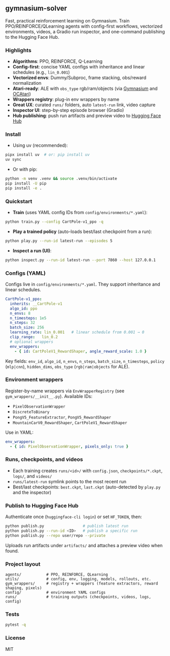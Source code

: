 ## gymnasium-solver

Fast, practical reinforcement learning on Gymnasium. Train PPO/REINFORCE/QLearning agents with config-first workflows, vectorized environments, videos, a Gradio run inspector, and one-command publishing to the Hugging Face Hub.

### Highlights
- **Algorithms**: PPO, REINFORCE, Q-Learning
- **Config-first**: concise YAML configs with inheritance and linear schedules (e.g., `lin_0.001`)
- **Vectorized envs**: Dummy/Subproc, frame stacking, obs/reward normalization
- **Atari-ready**: ALE with `obs_type` rgb/ram/objects (via [Gymnasium](https://gymnasium.farama.org) and [OCAtari](https://github.com/Kautenja/oc-atari))
- **Wrappers registry**: plug-in env wrappers by name
- **Great UX**: curated `runs/` folders, auto `latest-run` link, video capture
- **Inspector UI**: step-by-step episode browser (Gradio)
- **Hub publishing**: push run artifacts and preview video to [Hugging Face Hub](https://huggingface.co)

### Install
- Using uv (recommended):
```bash
pipx install uv  # or: pip install uv
uv sync
```
- Or with pip:
```bash
python -m venv .venv && source .venv/bin/activate
pip install -U pip
pip install -e .
```

### Quickstart
- **Train** (uses YAML config IDs from `config/environments/*.yaml`):
```bash
python train.py --config CartPole-v1_ppo -q
```
- **Play a trained policy** (auto-loads best/last checkpoint from a run):
```bash
python play.py --run-id latest-run --episodes 5
```
- **Inspect a run (UI)**:
```bash
python inspect.py --run-id latest-run --port 7860 --host 127.0.0.1
```

### Configs (YAML)
Configs live in `config/environments/*.yaml`. They support inheritance and linear schedules.

```yaml
CartPole-v1_ppo:
  inherits: __CartPole-v1
  algo_id: ppo
  n_envs: 8
  n_timesteps: 1e5
  n_steps: 32
  batch_size: 256
  learning_rate: lin_0.001   # linear schedule from 0.001 → 0
  clip_range:   lin_0.2
  # optional wrappers
  env_wrappers:
    - { id: CartPoleV1_RewardShaper, angle_reward_scale: 1.0 }
```

Key fields: `env_id`, `algo_id`, `n_envs`, `n_steps`, `batch_size`, `n_timesteps`, `policy` (`mlp|cnn`), `hidden_dims`, `obs_type` (`rgb|ram|objects` for ALE).

### Environment wrappers
Register-by-name wrappers via `EnvWrapperRegistry` (see `gym_wrappers/__init__.py`). Available IDs:
- `PixelObservationWrapper`
- `DiscreteToBinary`
- `PongV5_FeatureExtractor`, `PongV5_RewardShaper`
- `MountainCarV0_RewardShaper`, `CartPoleV1_RewardShaper`

Use in YAML:
```yaml
env_wrappers:
  - { id: PixelObservationWrapper, pixels_only: true }
```

### Runs, checkpoints, and videos
- Each training creates `runs/<id>/` with `config.json`, `checkpoints/*.ckpt`, `logs/`, and `videos/`
- `runs/latest-run` symlink points to the most recent run
- Best/last checkpoints: `best.ckpt`, `last.ckpt` (auto-detected by `play.py` and the inspector)

### Publish to Hugging Face Hub
Authenticate once (`huggingface-cli login`) or set `HF_TOKEN`, then:
```bash
python publish.py                 # publish latest run
python publish.py --run-id <ID>   # publish a specific run
python publish.py --repo user/repo --private
```
Uploads run artifacts under `artifacts/` and attaches a preview video when found.

### Project layout
```
agents/           # PPO, REINFORCE, QLearning
utils/            # config, env, logging, models, rollouts, etc.
gym_wrappers/     # registry + wrappers (feature extractors, reward shaping, pixels)
config/           # environment YAML configs
runs/             # training outputs (checkpoints, videos, logs, config)
```

### Tests
```bash
pytest -q
```

### License
MIT